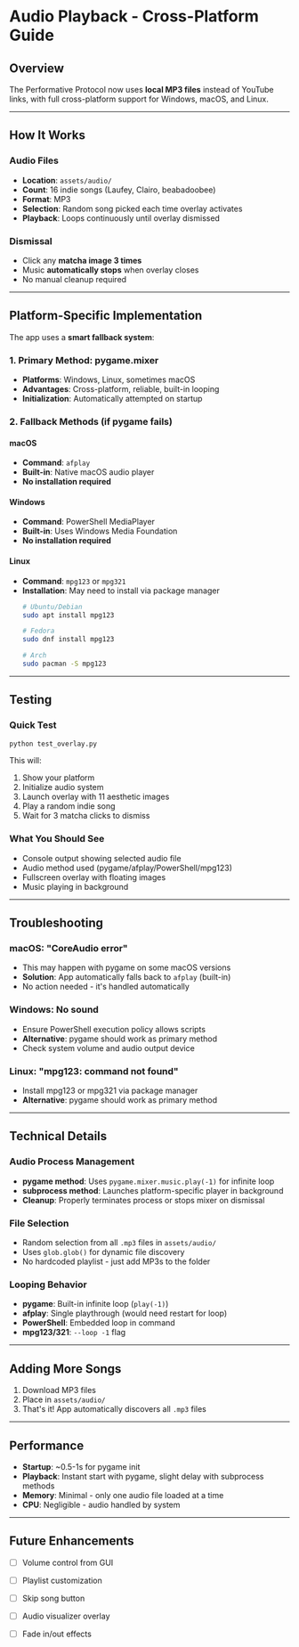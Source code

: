 # Audio Playback - Cross-Platform Guide

## Overview

The Performative Protocol now uses **local MP3 files** instead of YouTube links, with full cross-platform support for Windows, macOS, and Linux.

---

## How It Works

### Audio Files
- **Location**: `assets/audio/`
- **Count**: 16 indie songs (Laufey, Clairo, beabadoobee)
- **Format**: MP3
- **Selection**: Random song picked each time overlay activates
- **Playback**: Loops continuously until overlay dismissed

### Dismissal
- Click any **matcha image 3 times**
- Music **automatically stops** when overlay closes
- No manual cleanup required

---

## Platform-Specific Implementation

The app uses a **smart fallback system**:

### 1. Primary Method: pygame.mixer
- **Platforms**: Windows, Linux, sometimes macOS
- **Advantages**: Cross-platform, reliable, built-in looping
- **Initialization**: Automatically attempted on startup

### 2. Fallback Methods (if pygame fails)

#### macOS
- **Command**: `afplay`
- **Built-in**: Native macOS audio player
- **No installation required**

#### Windows  
- **Command**: PowerShell MediaPlayer
- **Built-in**: Uses Windows Media Foundation
- **No installation required**

#### Linux
- **Command**: `mpg123` or `mpg321`
- **Installation**: May need to install via package manager
  ```bash
  # Ubuntu/Debian
  sudo apt install mpg123
  
  # Fedora
  sudo dnf install mpg123
  
  # Arch
  sudo pacman -S mpg123
  ```

---

## Testing

### Quick Test
```bash
python test_overlay.py
```

This will:
1. Show your platform
2. Initialize audio system
3. Launch overlay with 11 aesthetic images
4. Play a random indie song
5. Wait for 3 matcha clicks to dismiss

### What You Should See
- Console output showing selected audio file
- Audio method used (pygame/afplay/PowerShell/mpg123)
- Fullscreen overlay with floating images
- Music playing in background

---

## Troubleshooting

### macOS: "CoreAudio error"
- This may happen with pygame on some macOS versions
- **Solution**: App automatically falls back to `afplay` (built-in)
- No action needed - it's handled automatically

### Windows: No sound
- Ensure PowerShell execution policy allows scripts
- **Alternative**: pygame should work as primary method
- Check system volume and audio output device

### Linux: "mpg123: command not found"
- Install mpg123 or mpg321 via package manager
- **Alternative**: pygame should work as primary method

---

## Technical Details

### Audio Process Management
- **pygame method**: Uses `pygame.mixer.music.play(-1)` for infinite loop
- **subprocess method**: Launches platform-specific player in background
- **Cleanup**: Properly terminates process or stops mixer on dismissal

### File Selection
- Random selection from all `.mp3` files in `assets/audio/`
- Uses `glob.glob()` for dynamic file discovery
- No hardcoded playlist - just add MP3s to the folder

### Looping Behavior
- **pygame**: Built-in infinite loop (`play(-1)`)
- **afplay**: Single playthrough (would need restart for loop)
- **PowerShell**: Embedded loop in command
- **mpg123/321**: `--loop -1` flag

---

## Adding More Songs

1. Download MP3 files
2. Place in `assets/audio/`
3. That's it! App automatically discovers all `.mp3` files

---

## Performance

- **Startup**: ~0.5-1s for pygame init
- **Playback**: Instant start with pygame, slight delay with subprocess methods
- **Memory**: Minimal - only one audio file loaded at a time
- **CPU**: Negligible - audio handled by system

---

## Future Enhancements

- [ ] Volume control from GUI
- [ ] Playlist customization
- [ ] Skip song button
- [ ] Audio visualizer overlay
- [ ] Fade in/out effects

